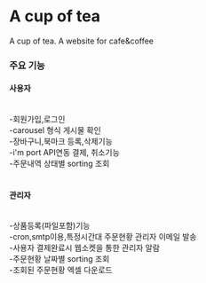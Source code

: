 # A cup of tea
 A cup of tea. A website for cafe&coffee
 
 
<h3>주요 기능</h3>
<h4>사용자</h4><br/>
-회원가입,로그인<br/>
-carousel 형식 게시물 확인<br/>
-장바구니,북마크 등록,삭제기능<br/>
-i'm port API연동 결제, 취소기능<br/>
-주문내역 상태별 sorting 조회<br/>
<br/>
<h4>관리자</h4><br/>
-상품등록(파일포함)기능<br/>
-cron,smtp이용,특정시간대 주문현황 관리자 이메일 발송<br/>
-사용자 결제완료시 웹소켓을 통한 관리자 알람 <br/>
-주문현황 날짜별 sorting 조회<br/>
-조회된 주문현황 엑셀 다운로드 <br/>
